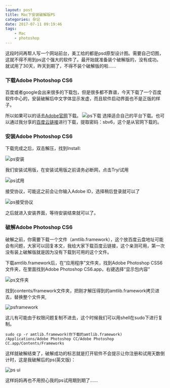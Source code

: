 ```yaml
---
layout: post
title: Mac下安装破解版PS
categories: 杂记
date: 2017-07-11 09:19:46
tags:
	- Mac
	- photoshop
---
```

这段时间再帮人写一个网站前台，美工给的都是psd原型设计图。需要自己切图，这就不得不用到ps这个强大的软件了。最开始就准备装个破解版的，没有成功。就试用了30天，昨天到期了，不得不装个破解版的啦......

### 下载Adobe Photoshop CS6

百度或者google会出来很多的下载包，但是很多都不靠谱，今天下载了一个百度软件中心的，安装破解后中文字体显示发虚，而且软件启动界面也不是正版的样子。
<!--more-->
所以如果可以的话去[Adobe官网](https://helpx.adobe.com/cn/x-productkb/policy-pricing/cs6-CN-product-downloads.html)下载。
![ps下载](http://7oxhal.com1.z0.glb.clouddn.com/blog-psdownload.png)
选择适合自己的平台下载。也可以通过我分享的[百度云链接](http://pan.baidu.com/s/1o7wSTL4)进行下载，提取密码：sbv6，这个是从官网下载的。

### 安装Adobe Photoshop CS6

下载完成之后，双击解压，找到Install:

![ps安装](http://7oxhal.com1.z0.glb.clouddn.com/blog-psinstall.png)

我们安装试用版，在安装试用版之前请务必断网，点击Try/试用

![ps试用](http://7oxhal.com1.z0.glb.clouddn.com/blog-pstry.png)

接受协议，可能这之前会让你输入Adobe ID，选择稍后登录就可以了

![ps接受协议](http://7oxhal.com1.z0.glb.clouddn.com/blog-psacceptagreement.png)

之后就进入安装界面，等待安装结束就可以了。

### 破解Adobe Photoshop CS6
破解之前，你需要下载一个文件（amtlib.framework），这个放百度云盘地址可能会有问题，大家可以回复本文，我给大家下载百度云链接，这个亲测可用，第一次没有装上破解版就是因为没有下载到可用的这个文件。

下载amtlib.framework后，在“应用程序”文件夹，找到Adobe Photoshop CSS6文件夹，在里面找到Adobe Photoshop CS6.app，右键选择“显示包内容” 

![ps文件夹](http://7oxhal.com1.z0.glb.clouddn.com/blog-psshowpackage.png)

找到contents/framework文件夹，把刚才解压得到的amtlib.framework拷贝进去，替换整个文件夹,

![psframework](http://7oxhal.com1.z0.glb.clouddn.com/blog-psframework.png)

这儿有可能由于权限问题复制不进去，这个时候我们可以用shell在sudo下进行复制。

```shell
sudo cp -r amtlib.framework(你下载的amtlib.framework) /Applications/Adobe Photoshop CC/Adobe Photoshop CC.app/Contents/Frameworks
```

这样就破解结束了，破解成功的标志就是打开软件不会提示让你注册和试用天数倒计时，这是我破解后的ps(英文版)：

![ps ui](http://7oxhal.com1.z0.glb.clouddn.com/blog-psui.png)

这样妈妈再也不用担心我的ps试用期到期了......
